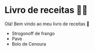 # Livro de receitas :man_cook:

Olá! Bem vindo ao meu livro de receitas :wave:

- Strogonoff de frango
- Pave
- Bolo de Cenoura
